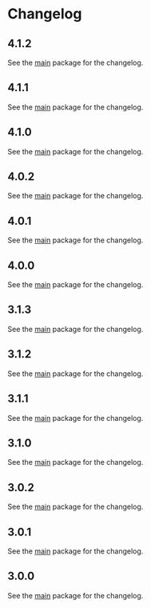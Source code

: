 # Changelog

## 4.1.2
See the [main](https://pub.dev/packages/mapsindoors_googlemaps/changelog) package for the changelog.

## 4.1.1
See the [main](https://pub.dev/packages/mapsindoors_googlemaps/changelog) package for the changelog.

## 4.1.0
See the [main](https://pub.dev/packages/mapsindoors_googlemaps/changelog) package for the changelog.

## 4.0.2
See the [main](https://pub.dev/packages/mapsindoors_googlemaps/changelog) package for the changelog.

## 4.0.1
See the [main](https://pub.dev/packages/mapsindoors_googlemaps/changelog) package for the changelog.

## 4.0.0
See the [main](https://pub.dev/packages/mapsindoors_googlemaps/changelog) package for the changelog.

## 3.1.3
See the [main](https://pub.dev/packages/mapsindoors_googlemaps/changelog) package for the changelog.

## 3.1.2
See the [main](https://pub.dev/packages/mapsindoors_googlemaps/changelog) package for the changelog.

## 3.1.1
See the [main](https://pub.dev/packages/mapsindoors_googlemaps/changelog) package for the changelog.

## 3.1.0
See the [main](https://pub.dev/packages/mapsindoors_googlemaps/changelog) package for the changelog.

## 3.0.2
See the [main](https://pub.dev/packages/mapsindoors_googlemaps/changelog) package for the changelog.

## 3.0.1
See the [main](https://pub.dev/packages/mapsindoors_googlemaps/changelog) package for the changelog.

## 3.0.0
See the [main](https://pub.dev/packages/mapsindoors_googlemaps/changelog) package for the changelog.
